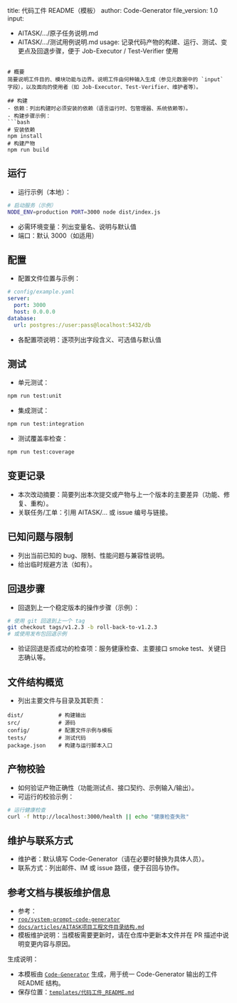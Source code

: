 title: 代码工件 README（模板）
author: Code-Generator
file_version: 1.0
input:
  - AITASK/.../原子任务说明.md
  - AITASK/.../测试用例说明.md
usage: 记录代码产物的构建、运行、测试、变更点及回退步骤，便于 Job-Executor / Test-Verifier 使用
```

# 概要
简要说明工件目的、模块功能与边界。说明工件由何种输入生成（参见元数据中的 `input` 字段），以及面向的使用者（如 Job-Executor、Test-Verifier、维护者等）。

## 构建
- 依赖：列出构建时必须安装的依赖（语言运行时、包管理器、系统依赖等）。
- 构建步骤示例：
```bash
# 安装依赖
npm install
# 构建产物
npm run build
```

## 运行
- 运行示例（本地）：
```bash
# 启动服务（示例）
NODE_ENV=production PORT=3000 node dist/index.js
```
- 必需环境变量：列出变量名、说明与默认值
- 端口：默认 3000（如适用）

## 配置
- 配置文件位置与示例：
```yaml
# config/example.yaml
server:
  port: 3000
  host: 0.0.0.0
database:
  url: postgres://user:pass@localhost:5432/db
```
- 各配置项说明：逐项列出字段含义、可选值与默认值

## 测试
- 单元测试：
```bash
npm run test:unit
```
- 集成测试：
```bash
npm run test:integration
```
- 测试覆盖率检查：
```bash
npm run test:coverage
```

## 变更记录
- 本次改动摘要：简要列出本次提交或产物与上一个版本的主要差异（功能、修复、重构）。
- 关联任务/工单：引用 AITASK/... 或 issue 编号与链接。

## 已知问题与限制
- 列出当前已知的 bug、限制、性能问题与兼容性说明。
- 给出临时规避方法（如有）。

## 回退步骤
- 回退到上一个稳定版本的操作步骤（示例）：
```bash
# 使用 git 回退到上一个 tag
git checkout tags/v1.2.3 -b roll-back-to-v1.2.3
# 或使用发布包回退示例
```
- 验证回退是否成功的检查项：服务健康检查、主要接口 smoke test、关键日志确认等。

## 文件结构概览
- 列出主要文件与目录及其职责：
```
dist/           # 构建输出
src/            # 源码
config/         # 配置文件示例与模板
tests/          # 测试代码
package.json    # 构建与运行脚本入口
```

## 产物校验
- 如何验证产物正确性（功能测试点、接口契约、示例输入/输出）。
- 可运行的校验示例：
```bash
# 运行健康检查
curl -f http://localhost:3000/health || echo "健康检查失败"
```

## 维护与联系方式
- 维护者：默认填写 Code-Generator（请在必要时替换为具体人员）。
- 联系方式：列出邮件、IM 或 issue 路径，便于召回与协作。

## 参考文档与模板维护信息
- 参考：
- [`roo/system-prompt-code-generator`](roo/system-prompt-code-generator:1)
- [`docs/articles/AITASK项目工程文件目录结构.md`](docs/articles/AITASK项目工程文件目录结构.md:1)
- 模板维护说明：当模板需要更新时，请在仓库中更新本文件并在 PR 描述中说明变更内容与原因。

生成说明：
- 本模板由 [`Code-Generator`](roo/system-prompt-code-generator:1) 生成，用于统一 Code-Generator 输出的工件 README 结构。
- 保存位置：[`templates/代码工件_README.md`](templates/代码工件_README.md:1)